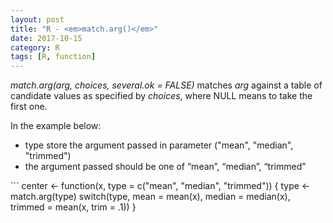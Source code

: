 ```yaml
---
layout: post
title: "R - <em>match.arg()</em>"
date: 2017-10-15
category: R
tags: [R, function]
---
```


<em>match.arg(arg, choices, several.ok = FALSE)</em> matches <em>arg</em> against a table of candidate values as specified by <em>choices</em>, where NULL means to take the first one.

In the example below:
<ul>
<li> type store the argument passed in parameter ("mean", "median", "trimmed") </li>
<li> the argument passed should be one of “mean”, “median”, “trimmed” </li>
</ul>
```
center <- function(x, type = c("mean", "median", "trimmed")) {
  type <- match.arg(type)
  switch(type,
         mean = mean(x),
         median = median(x),
         trimmed = mean(x, trim = .1))
}

```
